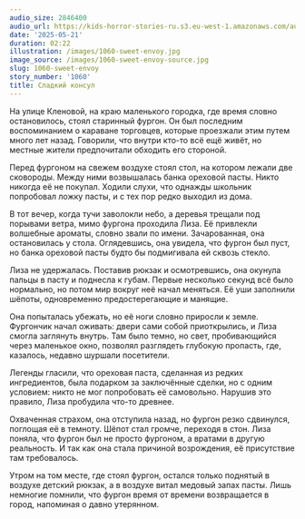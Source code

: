 ```yaml
---
audio_size: 2846400
audio_url: https://kids-horror-stories-ru.s3.eu-west-1.amazonaws.com/audio/1060-sweet-envoy.mp3
date: '2025-05-21'
duration: 02:22
illustration: /images/1060-sweet-envoy.jpg
image_source: /images/1060-sweet-envoy-source.jpg
slug: 1060-sweet-envoy
story_number: '1060'
title: Сладкий консул
---
```


На улице Кленовой, на краю маленького городка, где время словно остановилось, стоял старинный фургон. Он был последним воспоминанием о караване торговцев, которые проезжали этим путем много лет назад. Говорили, что внутри кто-то всё ещё живёт, но местные жители предпочитали обходить его стороной.

Перед фургоном на свежем воздухе стоял стол, на котором лежали две сковороды. Между ними возвышалась банка ореховой пасты. Никто никогда её не покупал. Ходили слухи, что однажды школьник попробовал ложку пасты, и с тех пор редко выходил из дома.

В тот вечер, когда тучи заволокли небо, а деревья трещали под порывами ветра, мимо фургона проходила Лиза. Её привлекли волшебные ароматы, словно звали по имени. Зачарованная, она остановилась у стола. Оглядевшись, она увидела, что фургон был пуст, но банка ореховой пасты будто бы подмигивала ей сквозь стекло.

Лиза не удержалась. Поставив рюкзак и осмотревшись, она окунула пальцы в пасту и поднесла к губам. Первые несколько секунд всё было нормально, но потом мир вокруг неё начал меняться. Её уши заполнили шёпоты, одновременно предостерегающие и манящие.

Она попыталась убежать, но её ноги словно приросли к земле. Фургончик начал оживать: двери сами собой приоткрылись, и Лиза смогла заглянуть внутрь. Там было темно, но свет, пробивающийся через маленькое окно, позволял разглядеть глубокую пропасть, где, казалось, недавно шуршали посетители.

Легенды гласили, что ореховая паста, сделанная из редких ингредиентов, была подарком за заключённые сделки, но с одним условием: никто не мог попробовать её самовольно. Нарушив это правило, Лиза пробудила что-то древнее.

Охваченная страхом, она отступила назад, но фургон резко сдвинулся, поглощая её в темноту. Шёпот стал громче, переходя в стон. Лиза поняла, что фургон был не просто фургоном, а вратами в другую реальность. И так как она стала причиной возрождения, её присутствие там требовалось.

Утром на том месте, где стоял фургон, остался только поднятый в воздухе детский рюкзак, а в воздухе витал медовый запах пасты. Лишь немногие помнили, что фургон время от времени возвращается в город, напоминая о давно утерянном.